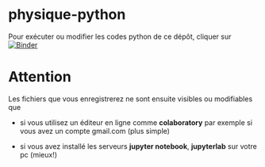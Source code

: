# physique-python

Pour exécuter ou modifier les codes python de ce dépôt, cliquer sur [![Binder](https://mybinder.org/badge_logo.svg)](https://mybinder.org/v2/gh/fgachelin/physique-python.git/master)

# Attention

Les fichiers que vous enregistrerez ne sont ensuite visibles ou modifiables que 

* si vous utilisez un éditeur en ligne comme **colaboratory** par exemple si vous avez un compte gmail.com (plus simple)

* si vous avez installé les serveurs **jupyter notebook**, **jupyterlab** sur votre pc (mieux!)
